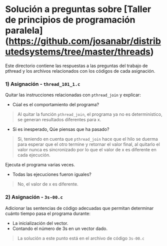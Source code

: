 # Solución a preguntas sobre [Taller de principios de programación paralela] (https://github.com/josanabr/distributedsystems/tree/master/threads)
Este directorio contiene las respuestas a las preguntas del trabajo de pthread y los archivos relacionados con los códigos de cada asignación.

### 1) Asignación - `thread_101_1.c`

Quitar las instrucciones relacionadas con `pthread_join` y explicar:

- Cúal es el comportamiento del programa?

>Al quitar la función `pthread_join`, el programa ya no es determinístico, se generan resultados diferentes para x.

- Si es inesperado, Qúe piensas que ha pasado?
 
>Si, teniendo en cuenta que `pthread_join` hace que el hilo se duerma para esperar que el otro termine y retornar el valor final, al quitarlo el valor nunca es sincronizado por lo que el valor de x es diferente en cada ejecución.

Ejecuta el programa varias veces.

- Todas las ejecuciones fueron iguales?
 
>No, el valor de x es diferente.

### 2) Asignación - `3s-00.c`

Adicionar las sentencias de código adecuadas que permitan determinar cuánto tiempo pasa el programa durante:

- La inicialización del vector.
- Contando el número de 3s en un vector dado.

>La solución a este punto está en el archivo de código `3s-00.c`
